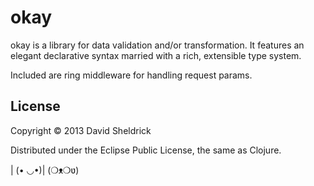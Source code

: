 # okay

okay is a library for data validation and/or transformation. It features an elegant declarative syntax married with a rich, extensible type system.

Included are ring middleware for handling request params.

## License

Copyright © 2013 David Sheldrick

Distributed under the Eclipse Public License, the same as Clojure.

| (• ◡•)| (❍ᴥ❍ʋ)
